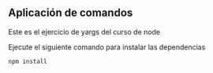 ## Aplicación de comandos

Este es el ejercicio de yargs del curso de node

Ejecute el siguiente comando para instalar las dependencias

```
npm install
```